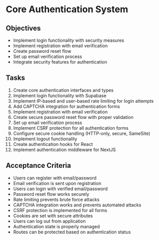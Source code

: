 # Core Authentication System

## Objectives

- Implement login functionality with security measures
- Implement registration with email verification
- Create password reset flow
- Set up email verification process
- Integrate security features for authentication

## Tasks

1. Create core authentication interfaces and types
2. Implement login functionality with Supabase
3. Implement IP-based and user-based rate limiting for login attempts
4. Add CAPTCHA integration for authentication forms
5. Implement registration with email verification
6. Create secure password reset flow with proper validation
7. Set up email verification process
8. Implement CSRF protection for all authentication forms
9. Configure secure cookie handling (HTTP-only, secure, SameSite)
10. Implement logout functionality
11. Create authentication hooks for React
12. Implement authentication middleware for NextJS

## Acceptance Criteria

- Users can register with email/password
- Email verification is sent upon registration
- Users can login with verified email/password
- Password reset flow works securely
- Rate limiting prevents brute force attacks
- CAPTCHA integration works and prevents automated attacks
- CSRF protection is implemented for all forms
- Cookies are set with secure attributes
- Users can log out from application
- Authentication state is properly managed
- Routes can be protected based on authentication status 